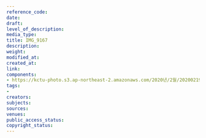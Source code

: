 ```yaml
---
reference_code: 
date: 
draft: 
level_of_description: 
media_type: 
title: IMG_9167
description: 
weight: 
modified_at: 
created_at: 
link: 
components:
- https://kctu-photo.s3.ap-northeast-2.amazonaws.com/2020년/2월/20200219_양대노총+특별연장근로+확대+철회+기자회견/IMG_9167.jpg
tags:
- 
creators: 
subjects: 
sources: 
venues: 
public_access_status: 
copyright_status: 
---
```

